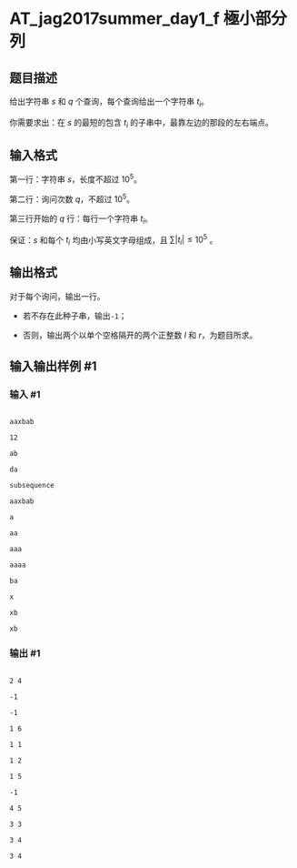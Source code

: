 # AT_jag2017summer_day1_f 極小部分列

## 题目描述

给出字符串 $s$ 和 $q$ 个查询，每个查询给出一个字符串 $t_i$。

你需要求出：在 $s$ 的最短的包含 $t_i$ 的子串中，最靠左边的那段的左右端点。

## 输入格式

第一行：字符串 $s$，长度不超过 $10^5$。

第二行：询问次数 $q$，不超过 $10^5$。

第三行开始的 $q$ 行：每行一个字符串 $t_i$。

保证：$s$ 和每个 $t_i$ 均由小写英文字母组成，且 $\sum |t_i|\le 10^5$ 。

## 输出格式

对于每个询问，输出一行。

- 若不存在此种子串，输出`-1`；
- 否则，输出两个以单个空格隔开的两个正整数 $l$ 和 $r$，为题目所求。

## 输入输出样例 #1

### 输入 #1

```
aaxbab
12
ab
da
subsequence
aaxbab
a
aa
aaa
aaaa
ba
x
xb
xb
```

### 输出 #1

```
2 4
-1
-1
1 6
1 1
1 2
1 5
-1
4 5
3 3
3 4
3 4
```